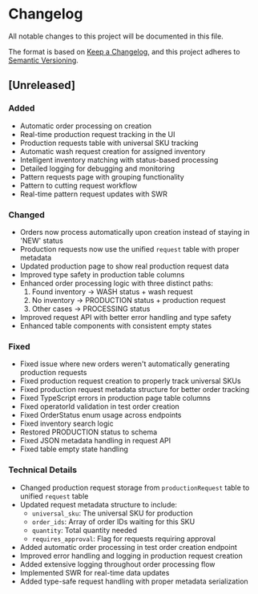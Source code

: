 # Changelog

All notable changes to this project will be documented in this file.

The format is based on [Keep a Changelog](https://keepachangelog.com/en/1.0.0/),
and this project adheres to [Semantic Versioning](https://semver.org/spec/v2.0.0.html).

## [Unreleased]

### Added
- Automatic order processing on creation
- Real-time production request tracking in the UI
- Production requests table with universal SKU tracking
- Automatic wash request creation for assigned inventory
- Intelligent inventory matching with status-based processing
- Detailed logging for debugging and monitoring
- Pattern requests page with grouping functionality
- Pattern to cutting request workflow
- Real-time pattern request updates with SWR

### Changed
- Orders now process automatically upon creation instead of staying in 'NEW' status
- Production requests now use the unified `request` table with proper metadata
- Updated production page to show real production request data
- Improved type safety in production table columns
- Enhanced order processing logic with three distinct paths:
  1. Found inventory -> WASH status + wash request
  2. No inventory -> PRODUCTION status + production request
  3. Other cases -> PROCESSING status
- Improved request API with better error handling and type safety
- Enhanced table components with consistent empty states

### Fixed
- Fixed issue where new orders weren't automatically generating production requests
- Fixed production request creation to properly track universal SKUs
- Fixed production request metadata structure for better order tracking
- Fixed TypeScript errors in production page table columns
- Fixed operatorId validation in test order creation
- Fixed OrderStatus enum usage across endpoints
- Fixed inventory search logic
- Restored PRODUCTION status to schema
- Fixed JSON metadata handling in request API
- Fixed table empty state handling

### Technical Details
- Changed production request storage from `productionRequest` table to unified `request` table
- Updated request metadata structure to include:
  - `universal_sku`: The universal SKU for production
  - `order_ids`: Array of order IDs waiting for this SKU
  - `quantity`: Total quantity needed
  - `requires_approval`: Flag for requests requiring approval
- Added automatic order processing in test order creation endpoint
- Improved error handling and logging in production request creation
- Added extensive logging throughout order processing flow
- Implemented SWR for real-time data updates
- Added type-safe request handling with proper metadata serialization